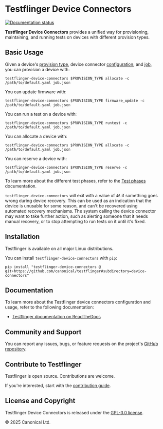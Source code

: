# Testflinger Device Connectors

[![Documentation status][rtd-badge]][rtd-latest]

**Testflinger Device Connectors** provides a unified way for provisioning,
maintaining, and running tests on devices with different provision types.

## Basic Usage

Given a device's [provision type][provision-types], device connector
[configuration][config-schema], and [job][job-schema], you can provision a
device with:

```shell
testflinger-device-connectors $PROVISION_TYPE allocate -c /path/to/default.yaml job.json
```

You can update firmware with:

```shell
testflinger-device-connectors $PROVISION_TYPE firmware_update -c /path/to/default.yaml job.json
```

You can run a test on a device with:

```shell
testflinger-device-connectors $PROVISION_TYPE runtest -c /path/to/default.yaml job.json
```

You can allocate a device with:

```shell
testflinger-device-connectors $PROVISION_TYPE allocate -c /path/to/default.yaml job.json
```

You can reserve a device with:

```shell
testflinger-device-connectors $PROVISION_TYPE reserve -c /path/to/default.yaml job.json
```

To learn more about the different test phases, refer to the
[Test phases][test-phases] documentation.

`testflinger-device-connectors` will exit with a value of `46` if something goes
wrong during device recovery. This can be used as an indication that the device
is unusable for some reason, and can't be recovered using automated recovery
mechanisms. The system calling the device connector may want to take further
action, such as alerting someone that it needs manual recovery, or to stop
attempting to run tests on it until it's fixed.

## Installation

Testflinger is available on all major Linux distributions.

You can install `testflinger-device-connectors` with `pip`:

```shell
pip install "testflinger-device-connectors @ git+https://github.com/canonical/testflinger#subdirectory=device-connectors"
```

## Documentation

To learn more about the Testflinger device connectors configuration and usage,
refer to the following documentation:

- [Testflinger documentation on ReadTheDocs][rtd-latest]

## Community and Support

You can report any issues, bugs, or feature requests on the project's
[GitHub repository][github].

## Contribute to Testflinger

Testflinger is open source. Contributions are welcome.

If you're interested, start with the [contribution guide](../CONTRIBUTING.md).

## License and Copyright

Testflinger Device Connectors is released under the [GPL-3.0 license](COPYING).

© 2025 Canonical Ltd.

[rtd-badge]: https://readthedocs.com/projects/canonical-testflinger/badge/?version=latest
[rtd-latest]: https://canonical-testflinger.readthedocs-hosted.com/en/latest/
[provision-types]: https://canonical-testflinger.readthedocs-hosted.com/en/latest/reference/device-connector-types.html
[config-schema]: https://canonical-testflinger.readthedocs-hosted.com/en/latest/reference/device-connector-conf.html
[job-schema]: https://canonical-testflinger.readthedocs-hosted.com/en/latest/reference/job-schema.html
[test-phases]: https://canonical-testflinger.readthedocs-hosted.com/en/latest/reference/test-phases.html
[github]: https://github.com/canonical/testflinger
